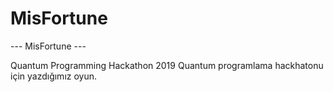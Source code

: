 # MisFortune

--- MisFortune ---

Quantum Programming Hackathon 2019
Quantum programlama hackhatonu için yazdığımız oyun.
